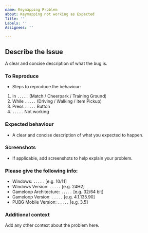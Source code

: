 ```yaml
---
name: Keymapping Problem
about: Keymapping not working as Expected
Title: ''
Labels: ''
Assignees: ''

---
```


## Describe the Issue
A clear and concise description of what the bug is.

### To Reproduce
- Steps to reproduce the behaviour:
1. In `.....` (Match / Cheerpark / Training Ground)
2. While `.....` (Driving / Walking / Item Pickup)
3. Press `.....` Button
4. `.....` Not working

### Expected behaviour
- A clear and concise description of what you expected to happen.

### Screenshots
- If applicable, add screenshots to help explain your problem.

### Please give the following info:
 - Windows: `.....` [e.g. 10/11]
 - Windows Version: `.....` [e.g. 24H2]
 - Gameloop Architecture: `.....` [e.g. 32/64 bit]
 - Gameloop Version: `.....` [e.g. 4.1.135.90]
 - PUBG Mobile Version: `.....` [e.g. 3.5]

### Additional context
Add any other context about the problem here.
